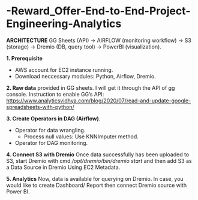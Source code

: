 # -Reward_Offer-End-to-End-Project-Engineering-Analytics
**ARCHITECTURE**
GG Sheets (API) → AIRFLOW (monitoring workflow) → S3 (storage) → Dremio (DB, query tool) → PowerBI (visualization).


**1. Prerequisite**
- AWS account for EC2 instance running.
- Download neccessary modules: Python, Airflow, Dremio.
  
**2. Raw data** provided in GG sheets. I will get it through the API of gg console.
Instruction to enable GG’s API: https://www.analyticsvidhya.com/blog/2020/07/read-and-update-google-spreadsheets-with-python/

**3. Create Operators in DAG (Airflow)**.
- Operator for data wrangling.
  + Process null values: Use KNNImputer method.
- Operator for DAG monitoring.
  
**4. Connect S3 with Dremio**
Once data successfully has been uploaded to S3, start Dremio with cmd _/opt/dremio/bin/dremio start_ and then add S3 as a Data Source in Dremio Using EC2 Metadata.

**5. Analytics**
Now, data is available for querying on Dremio. In case, you would like to create Dashboard/ Report then connect Dremio source with Power BI.


